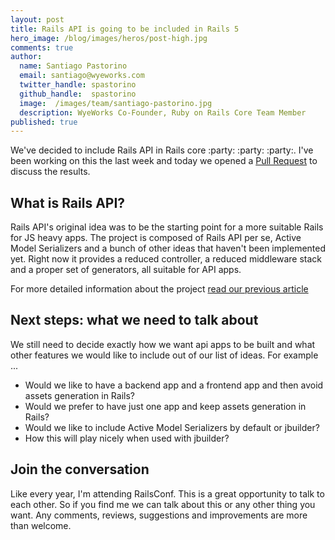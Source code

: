 ```yaml
---
layout: post
title: Rails API is going to be included in Rails 5
hero_image: /blog/images/heros/post-high.jpg
comments: true
author:
  name: Santiago Pastorino
  email: santiago@wyeworks.com
  twitter_handle: spastorino
  github_handle:  spastorino
  image:  /images/team/santiago-pastorino.jpg
  description: WyeWorks Co-Founder, Ruby on Rails Core Team Member
published: true
---
```


We've decided to include Rails API in Rails core :party: :party: :party:. I've been working on this the last week and today we opened a [Pull Request](https://github.com/rails/rails/pull/19832) to discuss the results.

## What is Rails API?
Rails API's original idea was to be the starting point for a more suitable Rails for JS heavy apps. The project is composed of Rails API per se, Active Model Serializers and a bunch of other ideas that haven't been implemented yet.
Right now it provides a reduced controller, a reduced middleware stack and a proper set of generators, all suitable for API apps.

For more detailed information about the project [read our previous article](http://wyeworks.com/blog/2012/4/20/rails-for-api-applications-rails-api-released/)

## Next steps: what we need to talk about
We still need to decide exactly how we want api apps to be built and what other features we would like to include out of our list of ideas.
For example ...

- Would we like to have a backend app and a frontend app and then avoid assets generation in Rails?
- Would we prefer to have just one app and keep assets generation in Rails?
- Would we like to include Active Model Serializers by default or jbuilder?
- How this will play nicely when used with jbuilder?

## Join the conversation
Like every year, I'm attending RailsConf. This is a great opportunity to talk to each other. So if you find me we can talk about this or any other thing you want. Any comments, reviews, suggestions and improvements are more than welcome.
